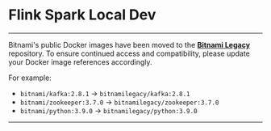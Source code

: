 # Flink Spark Local Dev

---

Bitnami's public Docker images have been moved to the [**Bitnami Legacy**](https://hub.docker.com/u/bitnamilegacy) repository. To ensure continued access and compatibility, please update your Docker image references accordingly.

For example:

- `bitnami/kafka:2.8.1` → `bitnamilegacy/kafka:2.8.1`
- `bitnami/zookeeper:3.7.0` → `bitnamilegacy/zookeeper:3.7.0`
- `bitnami/python:3.9.0` → `bitnamilegacy/python:3.9.0`

---
